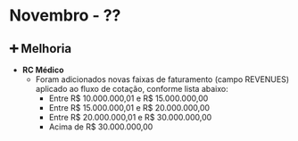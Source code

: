 # Novembro - ??



## ➕ Melhoria

* **RC Médico**
  * Foram adicionados novas faixas de faturamento (campo REVENUES) aplicado ao fluxo de cotação, conforme lista abaixo:
    * Entre R$ 10.000.000,01 e R$ 15.000.000,00
    * Entre R$ 15.000.000,01 e R$ 20.000.000,00
    * Entre R$ 20.000.000,01 e R$ 30.000.000,00
    * Acima de R$ 30.000.000,00

